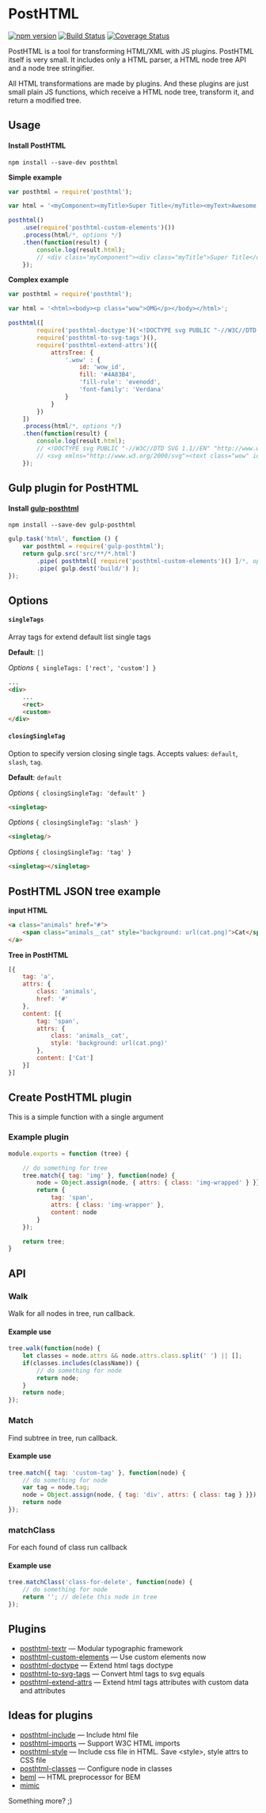 # PostHTML
[![npm version](https://badge.fury.io/js/posthtml.svg)](http://badge.fury.io/js/posthtml)
[![Build Status](https://travis-ci.org/posthtml/posthtml.svg?branch=master)](https://travis-ci.org/posthtml/posthtml)
[![Coverage Status](https://coveralls.io/repos/posthtml/posthtml/badge.svg?branch=master)](https://coveralls.io/r/posthtml/posthtml?branch=master)

PostHTML is a tool for transforming HTML/XML with JS plugins. PostHTML itself is very small. It includes only a HTML parser, a HTML node tree API and a node tree stringifier.

All HTML transformations are made by plugins. And these plugins are just small plain JS functions, which receive a HTML node tree, transform it, and return a modified tree.

## Usage

#### Install PostHTML
```
npm install --save-dev posthtml
```

__Simple example__

```javascript
var posthtml = require('posthtml');

var html = '<myComponent><myTitle>Super Title</myTitle><myText>Awesome Text</myText></myComponent>';

posthtml()
    .use(require('posthtml-custom-elements')())
    .process(html/*, options */)
    .then(function(result) {
        console.log(result.html);
        // <div class="myComponent"><div class="myTitle">Super Title</div><div class="myText">Awesome Text</div></div>
    });
```

__Сomplex example__

```javascript
var posthtml = require('posthtml');

var html = '<html><body><p class="wow">OMG</p></body></html>';

posthtml([
        require('posthtml-doctype')('<!DOCTYPE svg PUBLIC "-//W3C//DTD SVG 1.1//EN" "http://www.w3.org/Graphics/SVG/1.1/DTD/svg11.dtd">'),
        require('posthtml-to-svg-tags')(),
        require('posthtml-extend-attrs')({
            attrsTree: {
                '.wow' : {
                    id: 'wow_id',
                    fill: '#4A83B4',
                    'fill-rule': 'evenodd',
                    'font-family': 'Verdana'
                }
            }
        })
    ])
    .process(html/*, options */)
    .then(function(result) {
        console.log(result.html);
        // <!DOCTYPE svg PUBLIC "-//W3C//DTD SVG 1.1//EN" "http://www.w3.org/Graphics/SVG/1.1/DTD/svg11.dtd">
        // <svg xmlns="http://www.w3.org/2000/svg"><text class="wow" id="wow_id" fill="#4A83B4" fill-rule="evenodd" font-family="Verdana">OMG</text></svg>
    });
```

## Gulp plugin for PostHTML

#### Install [gulp-posthtml](https://www.npmjs.com/package/gulp-posthtml)
```
npm install --save-dev gulp-posthtml
```

```javascript
gulp.task('html', function () {
    var posthtml = require('gulp-posthtml');
    return gulp.src('src/**/*.html')
        .pipe( posthtml([ require('posthtml-custom-elements')() ]/*, options */) )
        .pipe( gulp.dest('build/') );
});
```

## Options

#### `singleTags`
Array tags for extend default list single tags

__Default__: `[]`

*Options* `{ singleTags: ['rect', 'custom'] }`

```html
...
<div>
    ...
    <rect>
    <custom>
</div>
```


#### `closingSingleTag`
Option to specify version closing single tags.
Accepts values: `default`, `slash`, `tag`.

__Default__: `default`

*Options* `{ closingSingleTag: 'default' }`

```html
<singletag>
```

*Options* `{ closingSingleTag: 'slash' }`

```html
<singletag/>
```

*Options* `{ closingSingleTag: 'tag' }`

```html
<singletag></singletag>
```


## PostHTML JSON tree example

__input HTML__
```html
<a class="animals" href="#">
    <span class="animals__cat" style="background: url(cat.png)">Cat</span>
</a>
```

__Tree in PostHTML__
```js
[{
    tag: 'a',
    attrs: {
        class: 'animals',
        href: '#'
    },
    content: [{
        tag: 'span',
        attrs: {
            class: 'animals__cat',
            style: 'background: url(cat.png)'
        },
        content: ['Cat']
    }]
}]
```

## Create PostHTML plugin

This is a simple function with a single argument

### Example plugin

```javascript
module.exports = function (tree) {

    // do something for tree
    tree.match({ tag: 'img' }, function(node) {
        node = Object.assign(node, { attrs: { class: 'img-wrapped' } }});
        return {
            tag: 'span',
            attrs: { class: 'img-wrapper' },
            content: node
        }
    });

    return tree;
}
```

## API

### Walk
Walk for all nodes in tree, run callback.

#### Example use
```javascript
tree.walk(function(node) {
    let classes = node.attrs && node.attrs.class.split(' ') || [];
    if(classes.includes(className)) {
        // do something for node
        return node;
    }
    return node;
});
```

### Match
Find subtree in tree, run callback.

#### Example use
```javascript
tree.match({ tag: 'custom-tag' }, function(node) {
    // do something for node
    var tag = node.tag;
    node = Object.assign(node, { tag: 'div', attrs: { class: tag } }});
    return node
});
```

### matchClass
For each found of class run callback

#### Example use
```javascript
tree.matchClass('class-for-delete', function(node) {
    // do something for node
    return ''; // delete this node in tree
});
```


## Plugins

- [posthtml-textr](https://npmjs.com/package/posthtml-textr) — Modular typographic framework
- [posthtml-custom-elements](https://npmjs.com/package/posthtml-custom-elements) — Use custom elements now
- [posthtml-doctype](https://npmjs.com/package/posthtml-doctype) — Extend html tags doctype
- [posthtml-to-svg-tags](https://github.com/theprotein/posthtml-to-svg-tags) — Convert html tags to svg equals
- [posthtml-extend-attrs](https://github.com/theprotein/posthtml-extend-attrs) — Extend html tags attributes with custom data and attributes

## Ideas for plugins

- [posthtml-include](https://github.com/posthtml/posthtml-include) — Include html file
- [posthtml-imports](https://github.com/posthtml/posthtml-imports) — Support W3C HTML imports
- [posthtml-style](https://github.com/posthtml/posthtml-style) — Include css file in HTML. Save \<style\>, style attrs to CSS file
- [posthtml-classes](https://github.com/posthtml/posthtml-classes) — Configure node in classes
- [beml](https://github.com/zenwalker/node-beml) — HTML preprocessor for BEM
- [mimic](http://peterchon.github.io/mimic/)

Something more? ;)
